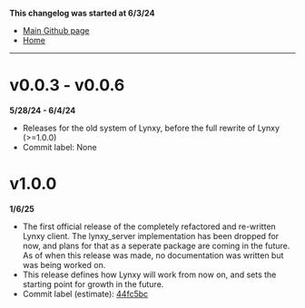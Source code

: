 **This changelog was started at 6/3/24**
- [Main Github page](https://github.com/SketchedDoughnut/lynxy)
- [Home](/README.md)

***

# v0.0.3 - v0.0.6
**5/28/24 - 6/4/24**
- Releases for the old system of Lynxy, before the full rewrite of Lynxy (>=1.0.0)
- Commit label: None

# v1.0.0
**1/6/25**
- The first official release of the completely refactored and re-written Lynxy client. The lynxy_server implementation has been dropped for now, and plans for that as a seperate package are coming in the future. As of when this release was made, no documentation was written but was being worked on. 
- This release defines how Lynxy will work from now on, and sets the starting point for growth in the future. 
- Commit label (estimate): [44fc5bc](https://github.com/SketchedDoughnut/lynxy/commit/44fc5bce7c79b888aeea0f3c562dd0db9b79afd2)